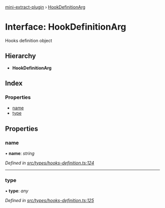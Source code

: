 [mini-extract-plugin](../README.md) › [HookDefinitionArg](hookdefinitionarg.md)

# Interface: HookDefinitionArg

Hooks definition object

## Hierarchy

* **HookDefinitionArg**

## Index

### Properties

* [name](hookdefinitionarg.md#name)
* [type](hookdefinitionarg.md#type)

## Properties

###  name

• **name**: *string*

*Defined in [src/types/hooks-definition.ts:124](https://github.com/JuroOravec/mini-extract-plugin/blob/4b5288b/src/types/hooks-definition.ts#L124)*

___

###  type

• **type**: *any*

*Defined in [src/types/hooks-definition.ts:125](https://github.com/JuroOravec/mini-extract-plugin/blob/4b5288b/src/types/hooks-definition.ts#L125)*
